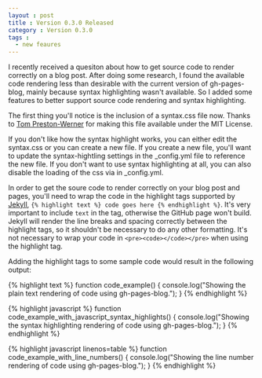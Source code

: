```yaml
---
layout : post
title : Version 0.3.0 Released
category : Version 0.3.0
tags :
  - new feaures
---
```


I recently received a quesiton about how to get source code to render correctly on a blog post. After doing some research, I found the available code rendering less than desirable with the current version of gh-pages-blog, mainly because syntax highlighting wasn't available. So I added some features to better support source code rendering and syntax highlighting.

The first thing you'll notice is the inclusion of a syntax.css file now. Thanks to [Tom Preston-Werner](https://github.com/mojombo/jekyll) for making this file available under the MIT License.

If you don't like how the syntax highlight works, you can either edit the syntax.css or you can create a new file. If you create a new file, you'll want to update the syntax-hightling settings in the \_config.yml file to reference the new file. If you don't want to use syntax highlighting at all, you can also disable the loading of the css via in \_config.yml.

In order to get the soure code to render correctly on your blog post and pages, you'll need to wrap the code in the highlight tags supported by [Jekyll](http://jekyllrb.com), `{% highlight text %} code goes here {% endhighlight %}`. It's very important to include `text` in the tag, otherwise the GitHub page won't build. Jekyll will render the line breaks and spacing correctly between the highlight tags, so it shouldn't be necessary to do any other formatting. It's not necessary to wrap your code in `<pre><code></code></pre>` when using the highlight tag.

Adding the highlight tags to some sample code would result in the following output:

{% highlight text %}
function code_example() {
  console.log("Showing the plain text rendering of code using gh-pages-blog.");
}
{% endhighlight %}

{% highlight javascript %}
function code_example_with_javascript_syntax_highlights() {
  console.log("Showing the syntax highlighting rendering of code using gh-pages-blog.");
}
{% endhighlight %}

{% highlight javascript linenos=table %}
function code_example_with_line_numbers() {
  console.log("Showing the line number rendering of code using gh-pages-blog.");
}
{% endhighlight %}


